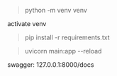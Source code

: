 
> python -m venv venv

activate venv

> pip install -r requirements.txt 

> uvicorn main:app --reload 

swagger: 127.0.0.1:8000/docs
